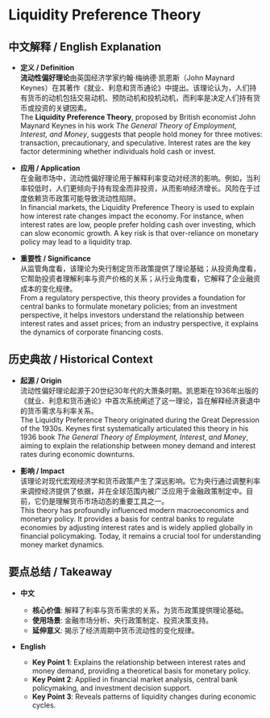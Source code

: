 # Liquidity Preference Theory

## 中文解释 / English Explanation

* **定义 / Definition**  
  **流动性偏好理论**由英国经济学家约翰·梅纳德·凯恩斯（John Maynard Keynes）在其著作《就业、利息和货币通论》中提出。该理论认为，人们持有货币的动机包括交易动机、预防动机和投机动机，而利率是决定人们持有货币或投资的关键因素。  
  The **Liquidity Preference Theory**, proposed by British economist John Maynard Keynes in his work *The General Theory of Employment, Interest, and Money*, suggests that people hold money for three motives: transaction, precautionary, and speculative. Interest rates are the key factor determining whether individuals hold cash or invest.

* **应用 / Application**  
  在金融市场中，流动性偏好理论用于解释利率变动对经济的影响。例如，当利率较低时，人们更倾向于持有现金而非投资，从而影响经济增长。风险在于过度依赖货币政策可能导致流动性陷阱。  
  In financial markets, the Liquidity Preference Theory is used to explain how interest rate changes impact the economy. For instance, when interest rates are low, people prefer holding cash over investing, which can slow economic growth. A key risk is that over-reliance on monetary policy may lead to a liquidity trap.

* **重要性 / Significance**  
  从监管角度看，该理论为央行制定货币政策提供了理论基础；从投资角度看，它帮助投资者理解利率与资产价格的关系；从行业角度看，它解释了企业融资成本的变化规律。  
  From a regulatory perspective, this theory provides a foundation for central banks to formulate monetary policies; from an investment perspective, it helps investors understand the relationship between interest rates and asset prices; from an industry perspective, it explains the dynamics of corporate financing costs.

## 历史典故 / Historical Context

* **起源 / Origin**  
  流动性偏好理论起源于20世纪30年代的大萧条时期。凯恩斯在1936年出版的《就业、利息和货币通论》中首次系统阐述了这一理论，旨在解释经济衰退中的货币需求与利率关系。  
  The Liquidity Preference Theory originated during the Great Depression of the 1930s. Keynes first systematically articulated this theory in his 1936 book *The General Theory of Employment, Interest, and Money*, aiming to explain the relationship between money demand and interest rates during economic downturns.

* **影响 / Impact**  
  该理论对现代宏观经济学和货币政策产生了深远影响。它为央行通过调整利率来调控经济提供了依据，并在全球范围内被广泛应用于金融政策制定中。目前，它仍是理解货币市场动态的重要工具之一。  
  This theory has profoundly influenced modern macroeconomics and monetary policy. It provides a basis for central banks to regulate economies by adjusting interest rates and is widely applied globally in financial policymaking. Today, it remains a crucial tool for understanding money market dynamics.

## 要点总结 / Takeaway

* **中文**  
  - **核心价值**: 解释了利率与货币需求的关系，为货币政策提供理论基础。  
  - **使用场景**: 金融市场分析、央行政策制定、投资决策支持。  
  - **延伸意义**: 揭示了经济周期中货币流动性的变化规律。

* **English**  
  - **Key Point 1**: Explains the relationship between interest rates and money demand, providing a theoretical basis for monetary policy.  
  - **Key Point 2**: Applied in financial market analysis, central bank policymaking, and investment decision support.  
  - **Key Point 3**: Reveals patterns of liquidity changes during economic cycles.